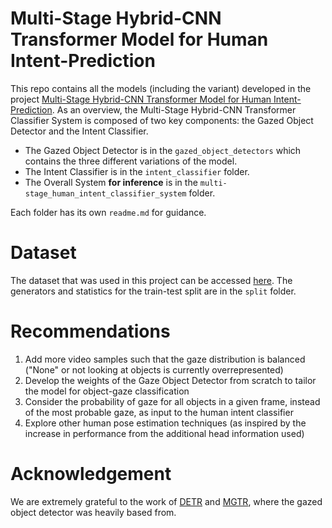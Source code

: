 # Multi-Stage Hybrid-CNN Transformer Model for Human Intent-Prediction
This repo contains all the models (including the variant) developed in the project [Multi-Stage Hybrid-CNN Transformer Model for Human Intent-Prediction](https://drive.google.com/file/d/1tVHbOet_5-99KdBAT0jSuujO2GBRi-nq/view?usp=sharing). As an overview, the Multi-Stage Hybrid-CNN Transformer Classifier System is composed of two key components: the Gazed Object Detector and the Intent Classifier.
- The Gazed Object Detector is in the `gazed_object_detectors` which contains the three different variations of the model.
- The Intent Classifier is in the `intent_classifier` folder.
- The Overall System **for inference** is in the `multi-stage_human_intent_classifier_system` folder.

Each folder has its own `readme.md` for guidance.

# Dataset
The dataset that was used in this project can be accessed [here](https://drive.google.com/drive/folders/1L4mau-UvI51qa2JSlboCKberItyMLiIl?usp=sharing). The generators and statistics for the train-test split are in the `split` folder.

# Recommendations
1. Add more video samples such that the gaze distribution is balanced ("None" or not looking at objects is currently overrepresented)
2. Develop the weights of the Gaze Object Detector from scratch to tailor the model for object-gaze classification
3. Consider the probability of gaze for all objects in a given frame, instead of the most probable gaze, as input to the human intent classifier
4. Explore other human pose estimation techniques (as inspired by the increase in performance from the additional head information used)

# Acknowledgement
We are extremely grateful to the work of [DETR](https://github.com/facebookresearch/detr) and [MGTR](https://github.com/csguoh/MGTR), where the gazed object detector was heavily based from.
